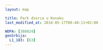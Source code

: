```yaml
---
layout: map

title: Park dvorca u Konaku
last_modified_at: 2018-05-17T00:48:11+02:00

WDPA: [388824]
geoSrbija:
  L1_183: [63]
---
```

